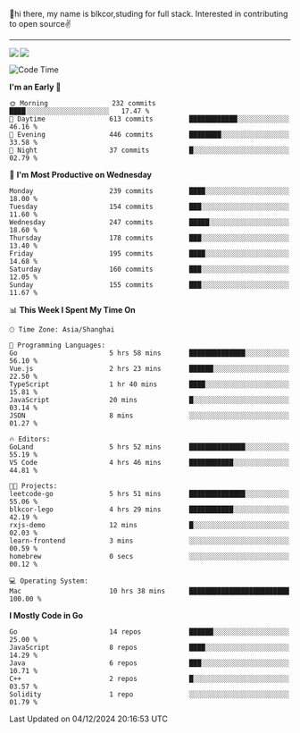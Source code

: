 👋hi there, my name is blkcor,studing for full stack.
Interested in contributing to open source✌️

<hr/>

![](https://github-readme-stats.vercel.app/api?username=blkcor)
<a href="https://github.com/blkcor/github-readme-stats">
    <img align="left" src="https://github-readme-stats.vercel.app/api/top-langs/?username=blkcor&hide=jupyter%20notebook,shaderlab,tex,c%23&langs_count=9" />
</a>


<!--START_SECTION:waka-->
![Code Time](http://img.shields.io/badge/Code%20Time-1%2C465%20hrs%2041%20mins-blue)

**I'm an Early 🐤** 

```text
🌞 Morning                232 commits         ████░░░░░░░░░░░░░░░░░░░░░   17.47 % 
🌆 Daytime                613 commits         ████████████░░░░░░░░░░░░░   46.16 % 
🌃 Evening                446 commits         ████████░░░░░░░░░░░░░░░░░   33.58 % 
🌙 Night                  37 commits          █░░░░░░░░░░░░░░░░░░░░░░░░   02.79 % 
```
📅 **I'm Most Productive on Wednesday** 

```text
Monday                   239 commits         ████░░░░░░░░░░░░░░░░░░░░░   18.00 % 
Tuesday                  154 commits         ███░░░░░░░░░░░░░░░░░░░░░░   11.60 % 
Wednesday                247 commits         █████░░░░░░░░░░░░░░░░░░░░   18.60 % 
Thursday                 178 commits         ███░░░░░░░░░░░░░░░░░░░░░░   13.40 % 
Friday                   195 commits         ████░░░░░░░░░░░░░░░░░░░░░   14.68 % 
Saturday                 160 commits         ███░░░░░░░░░░░░░░░░░░░░░░   12.05 % 
Sunday                   155 commits         ███░░░░░░░░░░░░░░░░░░░░░░   11.67 % 
```


📊 **This Week I Spent My Time On** 

```text
🕑︎ Time Zone: Asia/Shanghai

💬 Programming Languages: 
Go                       5 hrs 58 mins       ██████████████░░░░░░░░░░░   56.10 % 
Vue.js                   2 hrs 23 mins       ██████░░░░░░░░░░░░░░░░░░░   22.50 % 
TypeScript               1 hr 40 mins        ████░░░░░░░░░░░░░░░░░░░░░   15.81 % 
JavaScript               20 mins             █░░░░░░░░░░░░░░░░░░░░░░░░   03.14 % 
JSON                     8 mins              ░░░░░░░░░░░░░░░░░░░░░░░░░   01.27 % 

🔥 Editors: 
GoLand                   5 hrs 52 mins       ██████████████░░░░░░░░░░░   55.19 % 
VS Code                  4 hrs 46 mins       ███████████░░░░░░░░░░░░░░   44.81 % 

🐱‍💻 Projects: 
leetcode-go              5 hrs 51 mins       ██████████████░░░░░░░░░░░   55.06 % 
blkcor-lego              4 hrs 29 mins       ███████████░░░░░░░░░░░░░░   42.19 % 
rxjs-demo                12 mins             █░░░░░░░░░░░░░░░░░░░░░░░░   02.03 % 
learn-frontend           3 mins              ░░░░░░░░░░░░░░░░░░░░░░░░░   00.59 % 
homebrew                 0 secs              ░░░░░░░░░░░░░░░░░░░░░░░░░   00.12 % 

💻 Operating System: 
Mac                      10 hrs 38 mins      █████████████████████████   100.00 % 
```

**I Mostly Code in Go** 

```text
Go                       14 repos            ██████░░░░░░░░░░░░░░░░░░░   25.00 % 
JavaScript               8 repos             ████░░░░░░░░░░░░░░░░░░░░░   14.29 % 
Java                     6 repos             ███░░░░░░░░░░░░░░░░░░░░░░   10.71 % 
C++                      2 repos             █░░░░░░░░░░░░░░░░░░░░░░░░   03.57 % 
Solidity                 1 repo              ░░░░░░░░░░░░░░░░░░░░░░░░░   01.79 % 
```




 Last Updated on 04/12/2024 20:16:53 UTC
<!--END_SECTION:waka-->


